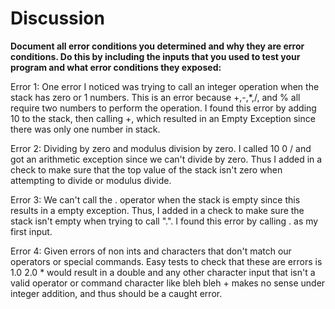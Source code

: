 # Discussion

**Document all error conditions you determined and why they are error
 conditions. Do this by including the inputs that you used to test your
  program and what error conditions they exposed:**

Error 1: One error I noticed was trying to call an integer operation when the stack has zero or 1 numbers.
This is an error because +,-,*,/, and % all require two numbers to perform the operation. I found this error by adding
10 to the stack, then calling +, which resulted in an Empty Exception since there was only one number in stack. 

Error 2: Dividing by zero and modulus division by zero. I called 10 0 / and got an arithmetic exception since we can't 
divide by zero. Thus I added in a check to make sure that the top value of the stack isn't zero when attempting to divide
or modulus divide.

Error 3: We can't call the . operator when the stack is empty since this results in a empty exception. Thus, I added
in a check to make sure the stack isn't empty when trying to call ".". I found this error by calling . as my first 
input. 

Error 4: Given errors of non ints and characters that don't match our operators or special commands. Easy tests to check
that these are errors is 1.0 2.0 * would result in a double and any other character input that isn't a valid operator 
or command character like bleh bleh + makes no sense under integer addition, and thus should be a caught error. 